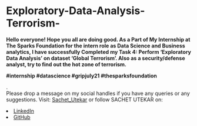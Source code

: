 # Exploratory-Data-Analysis-Terrorism-
<b>Hello everyone! Hope you all are doing good.  As a Part of My Internship at The Sparks Foundation for the intern role as Data Science and Business analytics, I have successfully Completed my Task 4: Perform ‘Exploratory Data Analysis’ on dataset ‘Global Terrorism’. Also as a security/defense analyst, try to find out the hot zone of terrorism.

#internship #datascience #gripjuly21 #thesparksfoundation
  
</b>.
<br>Please drop a message on my social handles if you have any queries or any suggestions. 
Visit:
<a href="https://sachetutekar.wixsite.com/website"> Sachet_Utekar</a>
or follow SACHET UTEKAR on:
<li><a href=
"https://www.linkedin.com/in/sachet-utekar-b23728205/">LinkedIn</a>
<li><a href=
"https://github.com/sachetutekar?tab=repositories">GitHub</a>



